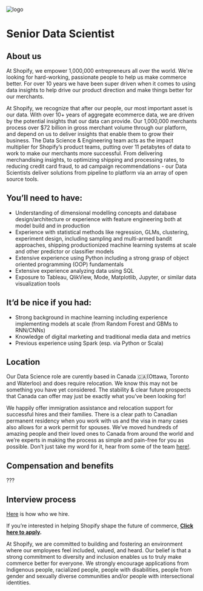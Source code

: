 ![logo](https://avatars1.githubusercontent.com/u/8085?s=200&v=4)

# Senior Data Scientist

## About us

At Shopify, we empower 1,000,000 entrepreneurs all over the world. We're looking for hard-working, passionate people to help us make commerce better.  For over 10 years we have been super driven when it comes to using data insights to help drive our product direction and make things better for our merchants. 

At Shopify, we recognize that after our people, our most important asset is our data. With over 10+ years of aggregate ecommerce data, we are driven by the potential insights that our data can provide. Our 1,000,000 merchants process over $72 billion in gross merchant volume through our platform, and depend on us to deliver insights that enable them to grow their business. The Data Science & Engineering team acts as the impact multiplier for Shopify’s product teams, putting over 11 petabytes of data to work to make our merchants more successful.  From delivering merchandising insights, to optimizing shipping and processing rates, to reducing credit card fraud, to ad campaign recommendations - our Data Scientists deliver solutions from pipeline to platform via an array of open source tools.   

## You’ll need to have:
- Understanding of dimensional modelling concepts and database design/architecture or experience with feature engineering both at model build and in production
- Experience with statistical methods like regression, GLMs, clustering, experiment design, including sampling and multi-armed bandit approaches, shipping productionized machine learning systems at scale and other predictor or classifier models
- Extensive experience using Python including a strong grasp of object oriented programming (OOP) fundamentals
- Extensive experience analyzing data using SQL
- Exposure to Tableau, QlikView, Mode, Matplotlib, Jupyter, or similar data visualization tools

## It’d be nice if you had:
- Strong background in machine learning including experience implementing models at scale (from Random Forest and GBMs to RNN/CNNs)
- Knowledge of digital marketing and traditional media data and metrics
- Previous experience using Spark (esp. via Python or Scala)

## Location

Our Data Science role are curently based in Canada 🇨🇦(Ottawa, Toronto and Waterloo) and does require relocation. We know this may not be something you have yet considered. The stability & clear future prospects that Canada can offer may just be exactly what you’ve been looking for!

We happily offer immigration assistance and relocation support for successful hires and their families. There is a clear path to Canadian permanent residency when you work with us and the visa in many cases also allows for a work permit for spouses. We’ve moved hundreds of amazing people and their loved ones to Canada from around the world and we’re experts in making the process as simple and pain-free for you as possible. Don’t just take my word for it, hear from some of the team [here!](https://www.linkedin.com/feed/update/urn:li:activity:6605116004030914560/).

## Compensation and benefits

???

## Interview process
[Here](https://www.shopify.com/careers/how-we-hire) is how who we hire.


If you’re interested in helping Shopify shape the future of commerce, **[Click here to apply](https://www.shopify.com/careers/senior-data-scientist-multiple-roles-e6a7b8).**


At Shopify, we are committed to building and fostering an environment where our employees feel included, valued, and heard. Our belief is that a strong commitment to diversity and inclusion enables us to truly make commerce better for everyone. We strongly encourage applications from Indigenous people, racialized people, people with disabilities, people from gender and sexually diverse communities and/or people with intersectional identities.
